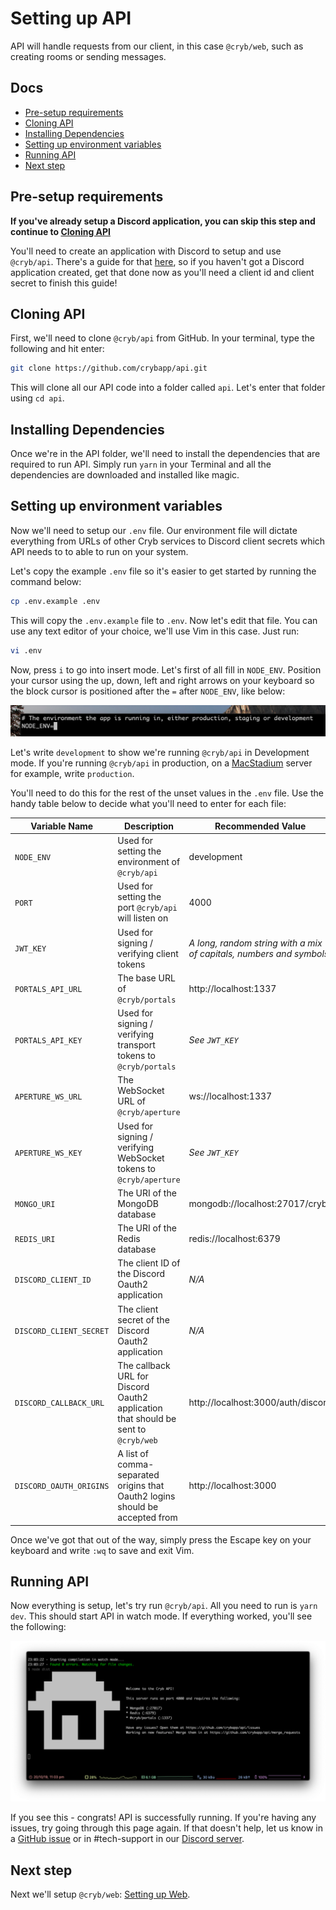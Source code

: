 # Setting up API
API will handle requests from our client, in this case `@cryb/web`, such as creating rooms or sending messages.

## Docs
* [Pre-setup requirements](#pre-setup-requirements)
* [Cloning API](#cloning-api)
* [Installing Dependencies](#installing-dependencies)
* [Setting up environment variables](#setting-up-environment-variables)
* [Running API](#running-api)
* [Next step](#next-step)

## Pre-setup requirements
**If you've already setup a Discord application, you can skip this step and continue to [Cloning API](#cloning-api)**

You'll need to create an application with Discord to setup and use `@cryb/api`. There's a guide for that [here](../discord.md), so if you haven't got a Discord application created, get that done now as you'll need a client id and client secret to finish this guide!

## Cloning API

First, we'll need to clone `@cryb/api` from GitHub. In your terminal, type the following and hit enter:

```sh
git clone https://github.com/crybapp/api.git
```

This will clone all our API code into a folder called `api`. Let's enter that folder using `cd api`.

## Installing Dependencies

Once we're in the API folder, we'll need to install the dependencies that are required to run API. Simply run `yarn` in your Terminal and all the dependencies are downloaded and installed like magic.

## Setting up environment variables

Now we'll need to setup our `.env` file. Our environment file will dictate everything from URLs of other Cryb services to Discord client secrets which API needs to to able to run on your system. 

Let's copy the example `.env` file so it's easier to get started by running the command below:

```sh
cp .env.example .env
```

This will copy the `.env.example` file to `.env`. Now let's edit that file. You can use any text editor of your choice, we'll use Vim in this case. Just run:

```sh
vi .env
```

Now, press `i` to go into insert mode. Let's first of all fill in `NODE_ENV`. Position your cursor using the up, down, left and right arrows on your keyboard so the block cursor is positioned after the `=` after `NODE_ENV`, like below:

![An example image showing how to properly input .env variables](assets/api-env-01.png)

Let's write `development` to show we're running `@cryb/api` in Development mode. If you're running `@cryb/api` in production, on a [MacStadium](https://www.macstadium.com/) server for example, write `production`.

You'll need to do this for the rest of the unset values in the `.env` file. Use the handy table below to decide what you'll need to enter for each file:

| **Variable Name**       | **Description**                                                                    | **Recommended Value**                                               |
|-------------------------|------------------------------------------------------------------------------------|---------------------------------------------------------------------|
| `NODE_ENV`              | Used for setting the environment of `@cryb/api`                                    | development                                                         |
| `PORT`                  | Used for setting the port `@cryb/api` will listen on                               | 4000                                                                |
| `JWT_KEY`               | Used for signing / verifying client tokens                                         | *A long, random string with a mix of capitals, numbers and symbols* |
| `PORTALS_API_URL`       | The base URL of `@cryb/portals`                                                    | http://localhost:1337                                               |
| `PORTALS_API_KEY`       | Used for signing / verifying transport tokens to `@cryb/portals`                   | *See `JWT_KEY`*                                                     |
| `APERTURE_WS_URL`       | The WebSocket URL of `@cryb/aperture`                                              | ws://localhost:1337                                                 |
| `APERTURE_WS_KEY`       | Used for signing / verifying WebSocket tokens to `@cryb/aperture`                  | *See `JWT_KEY`*                                                     |
| `MONGO_URI`             | The URI of the MongoDB database                                                    | mongodb://localhost:27017/cryb                                      |
| `REDIS_URI`             | The URI of the Redis database                                                      | redis://localhost:6379                                              |
| `DISCORD_CLIENT_ID`     | The client ID of the Discord Oauth2 application                                    | *N/A*                                                               |
| `DISCORD_CLIENT_SECRET` | The client secret of the Discord Oauth2 application                                | *N/A*                                                               |
| `DISCORD_CALLBACK_URL`  | The callback URL for Discord Oauth2 application that should be sent to `@cryb/web` | http://localhost:3000/auth/discord                                  |
| `DISCORD_OAUTH_ORIGINS` | A list of comma-separated origins that Oauth2 logins should be accepted from       | http://localhost:3000                                               |

Once we've got that out of the way, simply press the Escape key on your keyboard and write `:wq` to save and exit Vim.

## Running API
Now everything is setup, let's try run `@cryb/api`. All you need to run is `yarn dev`. This should start API in watch mode. If everything worked, you'll see the following:

![An image of what you should see when API is successsfully running](assets/api-run-01.png)

If you see this - congrats! API is successfully running. If you're having any issues, try going through this page again. If that doesn't help, let us know in a [GitHub issue](https://github.com/crybapp/api/issues) or in #tech-support in our [Discord server](https://discord.gg/ShTATH4).

## Next step
Next we'll setup `@cryb/web`: [Setting up Web](./web.md).